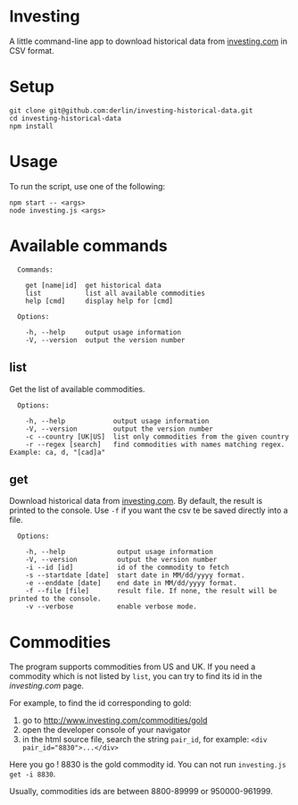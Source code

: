 # Investing

A little command-line app to download historical data from [investing.com](http://www.investing.com/) in CSV format.

# Setup

```
git clone git@github.com:derlin/investing-historical-data.git
cd investing-historical-data
npm install
```

# Usage 

To run the script,  use one of the following:
```
npm start -- <args>
node investing.js <args>
``` 


# Available commands


      Commands:
    
        get [name|id]  get historical data
        list           list all available commodities
        help [cmd]     display help for [cmd]
    
      Options:
    
        -h, --help     output usage information
        -V, --version  output the version number


## list

Get the list of available commodities.

      Options:
    
        -h, --help            output usage information
        -V, --version         output the version number
        -c --country [UK|US]  list only commodities from the given country
        -r --regex [search]   find commodities with names matching regex. Example: ca, d, "[cad]a"


## get 

Download historical data from [investing.com](http://www.investing.com/). By default, the result is printed to the console. Use `-f` if you want the csv te be saved directly into a file.

      Options:
    
        -h, --help             output usage information
        -V, --version          output the version number
        -i --id [id]           id of the commodity to fetch
        -s --startdate [date]  start date in MM/dd/yyyy format.
        -e --enddate [date]    end date in MM/dd/yyyy format.
        -f --file [file]       result file. If none, the result will be printed to the console.
        -v --verbose           enable verbose mode.


# Commodities

The program supports commodities from US and UK. If you need a commodity which is not listed by `list`, you can try to find its id in the _investing.com_ page. 

For example, to find the id corresponding to gold:

1. go to http://www.investing.com/commodities/gold
2. open the developer console of your navigator
3. in the html source file, search the string `pair_id`, for example: `<div pair_id="8830">...</div>`

Here you go ! 8830 is the gold commodity id. You can not run `investing.js get -i 8830`.

Usually, commodities ids are between 8800-89999 or 950000-961999. 